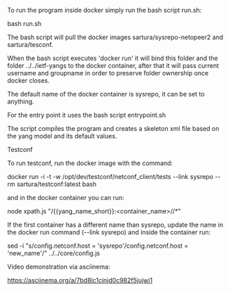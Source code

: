 To run the program inside docker simply run the bash script run.sh:

bash run.sh

The bash script will pull the docker images sartura/sysrepo-netopeer2 and
sartura/tesconf.

When the bash script executes 'docker run' it will bind this folder and the folder ../../ietf-yangs
to the docker container, after that it will pass current username and groupname in order to preserve
folder ownership once docker closes.

The default name of the docker container is sysrepo, it can be set to anything.

For the entry point it uses the bash script entrypoint.sh

The script compiles the program and creates a skeleton xml file
based on the yang model and its default values.


Testconf

To run testconf, run the docker image with the command:

docker run -i -t -w /opt/dev/testconf/netconf_client/tests --link sysrepo --rm sartura/testconf:latest bash

and in the docker container you can run:

node xpath.js "/{{yang_name_short}}:<container_name>//*"

If the first container has a different name than sysrepo, update the name in the docker run command
(--link sysrepo) and inside the container run:

sed -i "s/config.netconf.host = 'sysrepo'/config.netconf.host = 'new_name'/" ../../core/config.js


Video demonstration via asciinema:

https://asciinema.org/a/7bd8lc1cinjd0c982f5jujwi1

